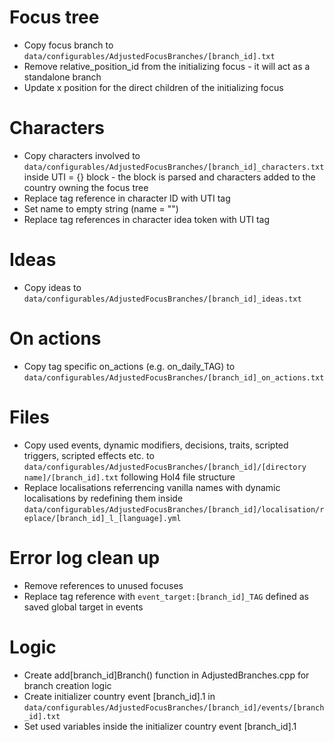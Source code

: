 # Focus tree

- Copy focus branch to `data/configurables/AdjustedFocusBranches/[branch_id].txt`
- Remove relative_position_id from the initializing focus - it will act as a standalone branch
- Update x position for the direct children of the initializing focus

# Characters

- Copy characters involved to `data/configurables/AdjustedFocusBranches/[branch_id]_characters.txt` inside UTI = {} block - the block is parsed and characters added to the country owning the focus tree
- Replace tag reference in character ID with UTI tag
- Set name to empty string (name = "")
- Replace tag references in character idea token with UTI tag

# Ideas

- Copy ideas to `data/configurables/AdjustedFocusBranches/[branch_id]_ideas.txt`

# On actions

- Copy tag specific on_actions (e.g. on_daily_TAG) to `data/configurables/AdjustedFocusBranches/[branch_id]_on_actions.txt`

# Files

- Copy used events, dynamic modifiers, decisions, traits, scripted triggers, scripted effects etc. to `data/configurables/AdjustedFocusBranches/[branch_id]/[directory name]/[branch_id].txt` following HoI4 file structure
- Replace localisations referrencing vanilla names with dynamic localisations by redefining them inside `data/configurables/AdjustedFocusBranches/[branch_id]/localisation/replace/[branch_id]_l_[language].yml`

# Error log clean up

- Remove references to unused focuses
- Replace tag reference with `event_target:[branch_id]_TAG` defined as saved global target in events

# Logic

- Create add[branch_id]Branch() function in AdjustedBranches.cpp for branch creation logic
- Create initializer country event [branch_id].1 in `data/configurables/AdjustedFocusBranches/[branch_id]/events/[branch_id].txt`
- Set used variables inside the initializer country event [branch_id].1
